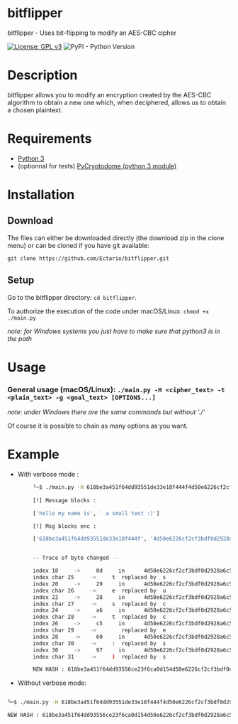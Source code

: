 # bitflipper

bitflipper - Uses bit-flipping to modify an AES-CBC cipher

[![License: GPL v3](https://img.shields.io/badge/License-GPL%20v3-blue.svg)](http://www.gnu.org/licenses/gpl-3.0)
![PyPI - Python Version](https://img.shields.io/pypi/pyversions/PyCryptodome)

# Description

bitflipper allows you to modify an encryption created by the AES-CBC algorithm to obtain a new one which, when deciphered, allows us to obtain a chosen plaintext.

# Requirements

- [Python 3](https://www.python.org/downloads/)
- (optionnal for tests) [PyCryptodome (python 3 module)](https://pypi.org/project/PyCryptodome/)

# Installation

## Download

The files can either be downloaded directly (the download zip in the clone menu) or can be cloned if you have git available:

 `git clone https://github.com/Ectario/bitflipper.git`

## Setup

Go to the bitflipper directory: `cd bitflipper`.

To authorize the execution of the code under macOS/Linux: `chmod +x ./main.py`

_note: for Windows systems you just have to make sure that python3 is in the path_

# Usage

### General usage (macOS/Linux): `./main.py -H <cipher_text> -t <plain_text> -g <goal_text> [OPTIONS...]`
_note: under Windows there are the same commands but without './'_

Of course it is possible to chain as many options as you want.

# Example

- With verbose mode :

```sh
        ╰─$ ./main.py -H 618be3a451f64dd93551de33e18f444f4d50e6226cf2cf3bdf0d2928a6c560973bbb504ab87e94772b8d7ab768f01764 -t "hello my name is a small test :)" -g "hello my name is a small success" -v
        
        [!] Message blocks : 

        ['hello my name is', ' a small test :)']

        [!] Msg blocks enc :

        ['618be3a451f64dd93551de33e18f444f', '4d50e6226cf2cf3bdf0d2928a6c56097', '3bbb504ab87e94772b8d7ab768f01764']


        -- Trace of byte changed --

        index 18     ->     0d     in      4d50e6226cf2cf3bdf0d2928a6c56097
        index char 25     ->     t  replaced by  s
        index 20     ->     29     in      4d50e6226cf2cf3bdf0d2928a6c56097
        index char 26     ->     e  replaced by  u
        index 22     ->     28     in      4d50e6226cf2cf3bdf0d2928a6c56097
        index char 27     ->     s  replaced by  c
        index 24     ->     a6     in      4d50e6226cf2cf3bdf0d2928a6c56097
        index char 28     ->     t  replaced by  c
        index 26     ->     c5     in      4d50e6226cf2cf3bdf0d2928a6c56097
        index char 29     ->        replaced by  e
        index 28     ->     60     in      4d50e6226cf2cf3bdf0d2928a6c56097
        index char 30     ->     :  replaced by  s
        index 30     ->     97     in      4d50e6226cf2cf3bdf0d2928a6c56097
        index char 31     ->     )  replaced by  s

        NEW HASH : 618be3a451f64dd93556ce23f6ca0d154d50e6226cf2cf3bdf0d2928a6c560973bbb504ab87e94772b8d7ab768f01764
```

- Without verbose mode:

```sh

╰─$ ./main.py -H 618be3a451f64dd93551de33e18f444f4d50e6226cf2cf3bdf0d2928a6c560973bbb504ab87e94772b8d7ab768f01764 -t "hello my name is a small test :)" -g "hello my name is a small success"   

NEW HASH : 618be3a451f64dd93556ce23f6ca0d154d50e6226cf2cf3bdf0d2928a6c560973bbb504ab87e94772b8d7ab768f01764


```